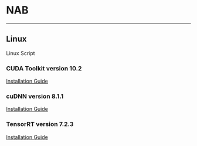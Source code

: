 # NAB
---
## Linux
Linux Script

### CUDA Toolkit version 10.2
[Installation Guide](https://developer.nvidia.com/cuda-10.2-download-archive?target_os=Linux&target_arch=x86_64&target_distro=Ubuntu&target_version=1804&target_type=deblocal)

### cuDNN version 8.1.1 
[Installation Guide](https://docs.nvidia.com/deeplearning/cudnn/archives/cudnn-811/install-guide/index.html)

### TensorRT version 7.2.3
[Installation Guide](https://docs.nvidia.com/deeplearning/tensorrt/archives/tensorrt-723/install-guide/index.html#installing-pycuda)